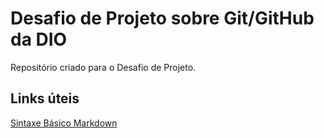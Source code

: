 # Desafio de Projeto sobre Git/GitHub da DIO
Repositório criado para o Desafio de Projeto.

## Links úteis
[Sintaxe Básico Markdown](https://www.markdownguide.org/basic-syntax/)
